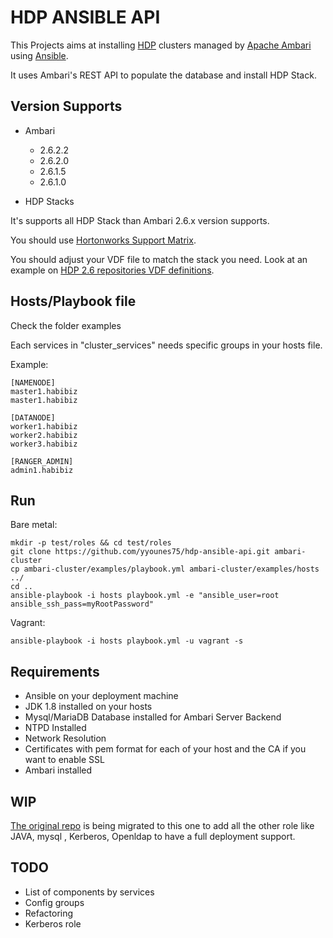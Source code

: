 # HDP ANSIBLE API

This Projects aims at installing [HDP](https://docs.hortonworks.com/) clusters
managed by [Apache Ambari](https://ambari.apache.org/) using [Ansible](https://www.ansible.com/).

It uses Ambari's REST API to populate the database and install HDP Stack.

## Version Supports

- Ambari
  *  2.6.2.2
  *  2.6.2.0
  *  2.6.1.5
  *  2.6.1.0


- HDP Stacks

It's supports all HDP Stack than Ambari 2.6.x version supports.

You should use [Hortonworks Support Matrix](https://supportmatrix.hortonworks.com/).

You should adjust your VDF file to match the stack you need.
Look at an example on [HDP 2.6 repositories VDF definitions](https://docs.hortonworks.com/HDPDocuments/Ambari-2.6.2.2/bk_ambari-installation/content/hdp_26_repositories.html).


## Hosts/Playbook file

Check the folder examples

Each services in "cluster_services" needs specific groups in your hosts file.

Example:

```
[NAMENODE]
master1.habibiz
master1.habibiz

[DATANODE]
worker1.habibiz
worker2.habibiz
worker3.habibiz

[RANGER_ADMIN]
admin1.habibiz
```


## Run

Bare metal:

```
mkdir -p test/roles && cd test/roles
git clone https://github.com/yyounes75/hdp-ansible-api.git ambari-cluster
cp ambari-cluster/examples/playbook.yml ambari-cluster/examples/hosts ../
cd ..
ansible-playbook -i hosts playbook.yml -e "ansible_user=root ansible_ssh_pass=myRootPassword"
```

Vagrant:

`ansible-playbook -i hosts playbook.yml -u vagrant -s`

## Requirements

- Ansible on your deployment machine
- JDK 1.8 installed on your hosts
- Mysql/MariaDB Database installed for Ambari Server Backend
- NTPD Installed
- Network Resolution
- Certificates with pem format for each of your host and the CA if you want to enable SSL
- Ambari installed

## WIP
[The original repo](https://github.com/yyounes75/hdp-ansible) is being migrated to this one
to add all the other role like JAVA, mysql , Kerberos, Openldap to have a full deployment
support.

## TODO

- List of components by services
- Config groups
- Refactoring
- Kerberos role
